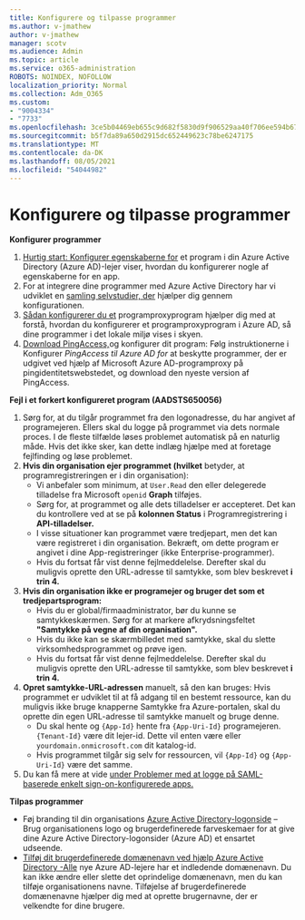```yaml
---
title: Konfigurere og tilpasse programmer
ms.author: v-jmathew
author: v-jmathew
manager: scotv
ms.audience: Admin
ms.topic: article
ms.service: o365-administration
ROBOTS: NOINDEX, NOFOLLOW
localization_priority: Normal
ms.collection: Adm_O365
ms.custom:
- "9004334"
- "7733"
ms.openlocfilehash: 3ce5b04469eb655c9d682f5830d9f906529aa40f706ee594b670708426d48769
ms.sourcegitcommit: b5f7da89a650d2915dc652449623c78be6247175
ms.translationtype: MT
ms.contentlocale: da-DK
ms.lasthandoff: 08/05/2021
ms.locfileid: "54044982"
---
```

# <a name="configure-and-customize-applications"></a>Konfigurere og tilpasse programmer

**Konfigurer programmer**

1. [Hurtig start: Konfigurer egenskaberne for](https://docs.microsoft.com/azure/active-directory/manage-apps/add-application-portal-configure) et program i din Azure Active Directory (Azure AD)-lejer viser, hvordan du konfigurerer nogle af egenskaberne for en app.
2. For at integrere dine programmer med Azure Active Directory har vi udviklet en [samling selvstudier, der](https://docs.microsoft.com/azure/active-directory/saas-apps/tutorial-list) hjælper dig gennem konfigurationen.
3. [Sådan konfigurerer du et](https://docs.microsoft.com/azure/active-directory/manage-apps/application-proxy-config-how-to) programproxyprogram hjælper dig med at forstå, hvordan du konfigurerer et programproxyprogram i Azure AD, så dine programmer i det lokale miljø vises i skyen.
4. [Download PingAccess,](https://docs.microsoft.com/azure/active-directory/manage-apps/application-proxy-ping-access-publishing-guide#download-pingaccess-and-configure-your-application)og konfigurer dit program: Følg instruktionerne i Konfigurer *PingAccess til Azure AD for* at beskytte programmer, der er udgivet ved hjælp af Microsoft Azure AD-programproxy på pingidentitetswebstedet, og download den nyeste version af PingAccess.

**Fejl i et forkert konfigureret program (AADSTS650056)**

1. Sørg for, at du tilgår programmet fra den logonadresse, du har angivet af programejeren. Ellers skal du logge på programmet via dets normale proces. I de fleste tilfælde løses problemet automatisk på en naturlig måde. Hvis det ikke sker, kan dette indlæg hjælpe med at foretage fejlfinding og løse problemet.
2. **Hvis din organisation ejer programmet (hvilket** betyder, at programregistreringen er i din organisation):
    - Vi anbefaler som minimum, at `User.Read` den eller delegerede tilladelse fra Microsoft `openid` **Graph** tilføjes.
    - Sørg for, at programmet og alle dets tilladelser er accepteret. Det kan du kontrollere ved at se på **kolonnen Status** i Programregistrering i **API-tilladelser.**
    - I visse situationer kan programmet være tredjepart, men det kan være registreret i din organisation. Bekræft, om dette program er angivet i dine App-registreringer (ikke Enterprise-programmer).
    - Hvis du fortsat får vist denne fejlmeddelelse. Derefter skal du muligvis oprette den URL-adresse til samtykke, som blev beskrevet **i trin 4.**
3. **Hvis din organisation ikke er programejer og bruger det som et tredjepartsprogram:**
    - Hvis du er global/firmaadministrator, bør du kunne se samtykkeskærmen. Sørg for at markere afkrydsningsfeltet **"Samtykke på vegne af din organisation".**
    - Hvis du ikke kan se skærmbilledet med samtykke, skal du slette virksomhedsprogrammet og prøve igen.
    - Hvis du fortsat får vist denne fejlmeddelelse. Derefter skal du muligvis oprette den URL-adresse til samtykke, som blev beskrevet **i trin 4.**
4. **Opret samtykke-URL-adressen** manuelt, så den kan bruges: Hvis programmet er udviklet til at få adgang til en bestemt ressource, kan du muligvis ikke bruge knapperne Samtykke fra Azure-portalen, skal du oprette din egen URL-adresse til samtykke manuelt og bruge denne.
    - Du skal hente og `{App-Id}` hente fra `{App-Uri-Id}` programejeren. `{Tenant-Id}` være dit lejer-id. Dette vil enten være eller `yourdomain.onmicrosoft.com` dit katalog-id.
    - Hvis programmet tilgår sig selv for ressourcen, vil `{App-Id}` og `{App-Uri-Id}` være det samme.
5. Du kan få mere at vide [under Problemer med at logge på SAML-baserede enkelt sign-on-konfigurerede apps.](https://docs.microsoft.com/azure/active-directory/manage-apps/application-sign-in-problem-federated-sso-gallery#misconfigured-application)

**Tilpas programmer**

- Føj branding til din organisations [Azure Active Directory-logonside](https://docs.microsoft.com/azure/active-directory/fundamentals/customize-branding) – Brug organisationens logo og brugerdefinerede farveskemaer for at give dine Azure Active Directory-logonsider (Azure AD) et ensartet udseende.
- [Tilføj dit brugerdefinerede domænenavn ved hjælp Azure Active Directory -Alle](https://docs.microsoft.com/azure/active-directory/fundamentals/add-custom-domain) nye Azure AD-lejere har et indledende domænenavn. Du kan ikke ændre eller slette det oprindelige domænenavn, men du kan tilføje organisationens navne. Tilføjelse af brugerdefinerede domænenavne hjælper dig med at oprette brugernavne, der er velkendte for dine brugere.
